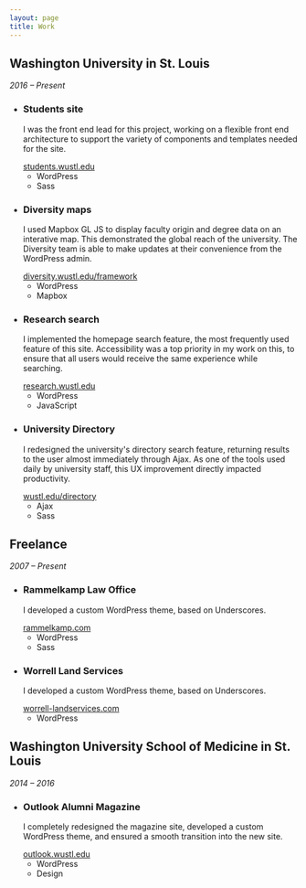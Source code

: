 ```yaml
---
layout: page
title: Work
---
```

<div class="work-group">
<div class="group-header">
<h2>Washington University in St. Louis</h2>
<p><em>2016 &ndash; Present</em></p>
</div>

<ul class="work-list">
    <li>
        <h3>Students site</h3>
        <p>I was the front end lead for this project, working on a flexible front end architecture to support the variety of components and templates needed for the site.</p>
        <a class="project-link" href="https://students.wustl.edu">students.wustl.edu</a>
        <ul class="project-tags">
            <li>WordPress</li>
            <li>Sass</li>
        </ul>
    </li>
    <li>
        <h3>Diversity maps</h3>
        <p>I used Mapbox GL JS to display faculty origin and degree data on an interative map. This demonstrated the global reach of the university. The Diversity team is able to make updates at their convenience from the WordPress admin.</p>
        <a class="project-link" href="https://diversity.wustl.edu/framework">diversity.wustl.edu/framework</a>
        <ul class="project-tags">
            <li>WordPress</li>
            <li>Mapbox</li>
        </ul>
    </li>
    <li>
        <h3>Research search</h3>
        <p>I implemented the homepage search feature, the most frequently used feature of this site. Accessibility was a top priority in my work on this, to ensure that all users would receive the same experience while searching.</p>
        <a class="project-link" href="https://research.wustl.edu">research.wustl.edu</a>
        <ul class="project-tags">
            <li>WordPress</li>
            <li>JavaScript</li>
        </ul>
    </li>
    <li>
        <h3>University Directory</h3>
        <p>I redesigned the university's directory search feature, returning results to the user almost immediately through Ajax. As one of the tools used daily by university staff, this UX improvement directly impacted productivity.</p>
        <a class="project-link" href="https://wustl.edu/directory">wustl.edu/directory</a>
        <ul class="project-tags">
            <li>Ajax</li>
            <li>Sass</li>
        </ul>
    </li>
</ul>
</div>

<div class="work-group">
<div class="group-header">
<h2>Freelance</h2>
<p><em>2007 &ndash; Present</em></p>
</div>

<ul class="work-list">
    <li>
        <h3>Rammelkamp Law Office</h3>
        <p>I developed a custom WordPress theme, based on Underscores.</p>
        <a class="project-link" href="http://rammelkamp.com">rammelkamp.com</a>
        <ul class="project-tags">
            <li>WordPress</li>
            <li>Sass</li>
        </ul>
    </li>
    <li>
        <h3>Worrell Land Services</h3>
        <p>I developed a custom WordPress theme, based on Underscores.</p>
        <a class="project-link" href="https://worrell-landservices.com">worrell-landservices.com</a>
        <ul class="project-tags">
            <li>WordPress</li>
        </ul>
    </li>
</ul>
</div>

<div class="work-group">
<div class="group-header">
<h2>Washington University School of Medicine in St. Louis</h2>
<p><em>2014 &ndash; 2016</em></p>
</div>

<ul class="work-list">
    <li>
        <h3>Outlook Alumni Magazine</h3>
        <p>I completely redesigned the magazine site, developed a custom WordPress theme, and ensured a smooth transition into the new site.</p>
        <a class="project-link" href="https://outlook.wustl.edu">outlook.wustl.edu</a>
        <ul class="project-tags">
            <li>WordPress</li>
            <li>Design</li>
        </ul>
    </li>
</ul>
</div>

